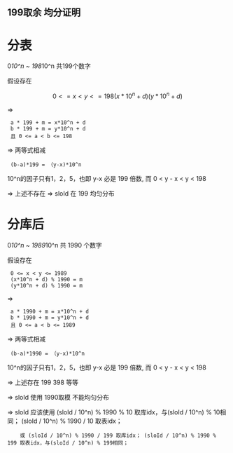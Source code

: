 199取余 均分证明
---
# 分表
0*10^n ~ 198*10^n 共199个数字

假设存在
```math
 0 <= x < y <= 198
 (x*10^n + d) % 199 = m
 (y*10^n + d) % 199 = m
```
=>
```
 a * 199 + m = x*10^n + d
 b * 199 + m = y*10^n + d
 且 0 <= a < b <= 198
```
=> 两等式相减
```
 (b-a)*199 = （y-x)*10^n
```
10^n的因子只有1，2，5，也即 y-x 必是 199 倍数,
而 0 < y - x < y < 198

=> 上述不存在
=> sloId 在 199 均匀分布

# 分库后
0*10^n ~ 1989*10^n 共 1990 个数字

假设存在
```
 0 <= x < y <= 1989
 (x*10^n + d) % 1990 = m
 (y*10^n + d) % 1990 = m
```
=>
```
 a * 1990 + m = x*10^n + d
 b * 1990 + m = y*10^n + d
 且 0 <= a < b <= 1989
```
=> 两等式相减
```
 (b-a)*1990 = （y-x)*10^n
 ```
10^n的因子只有1，2，5，也即 y-x 必是 199 倍数,
而 0 < y - x < y < 198

=> 上述存在 199 398 等等

=> sloId 使用 1990取模 不能均匀分布

=> sloId 应该使用 (sloId / 10^n) % 1990 % 10 取库idx，与(sloId / 10^n) % 10相同； (sloId / 10^n) % 1990 / 10 取表idx；

		或 (sloId / 10^n) % 1990 / 199 取库idx； (sloId / 10^n) % 1990 % 199 取表idx，与(sloId / 10^n) % 199相同；